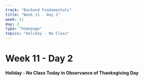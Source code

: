```yaml
---
track: "Backend Fundamentals"
title: "Week 11 - Day 2"
week: 11
day: 2
type: "homepage"
topics: "Holiday - No Class"
---
```



# Week 11 - Day 2

####  Holiday - No Class Today in Observance of Thanksgiving Day



